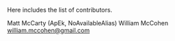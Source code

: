 Here includes the list of contributors.

Matt McCarty (ApEk, NoAvailableAlias)
William McCohen <william.mccohen@gmail.com> 
